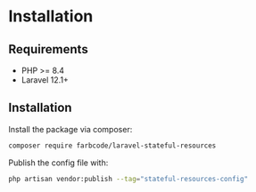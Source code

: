 # Installation

## Requirements

-   PHP \>= 8.4
-   Laravel 12.1+

## Installation

Install the package via composer:

```bash
composer require farbcode/laravel-stateful-resources
```

Publish the config file with:

```bash
php artisan vendor:publish --tag="stateful-resources-config"
```
